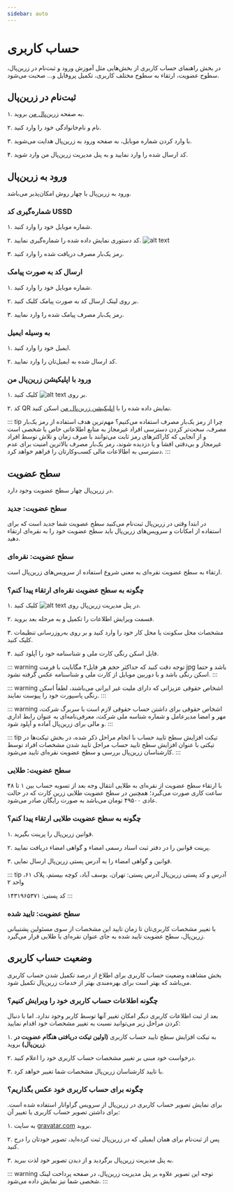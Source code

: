 ```yaml
---
sidebar: auto
---
```


# حساب کاربری

در بخش راهنمای حساب کاربری از بخش‌هایی مثل آموزش ورود و ثبت‌نام در زرین‌پال، سطوح عضویت، ارتقاء به سطوح مختلف کاربری، تکمیل پروفایل و… صحبت می‌شود.

## ثبت‌نام در زرین‌پال

۱. به صفحه 
[زرین‌پال من](https://my.zarinpal.com/auth/register)
 بروید. 

۲. نام و نام‌خانوادگی خود را وارد کنید.

۳. با وارد کردن شماره موبایل، به صفحه ورود به زرین‌پال هدایت می‌شوید.

۴. کد ارسال شده را وارد نمایید و به پنل مدیریت زرین‌پال من وارد شوید.

## ورود به زرین‌پال 

ورود به زرین‌پال با چهار روش امکان‌پذیر می‌باشد.

### شماره‌گیری کد USSD

۱. شماره موبایل خود را وارد کنید.

۲. کد دستوری نمایش داده شده را شماره‌گیری نمایید. ![alt text](/user/01.png)

۳. رمز یک‌بار مصرف دریافت شده را وارد کنید.

### ارسال کد به صورت پیامک

۱. شماره موبایل خود را وارد کنید.

۲. بر روی لینک ارسال کد به صورت پیامک کلیک کنید.

۳. رمز یک‌بار مصرف پیامک شده را وارد نمایید.


### به وسیله ایمیل

۱. ایمیل خود را وارد کنید.

۲. کد ارسال شده به ایمیل‌تان را وارد نمایید.


### ورود با اپلیکیشن زرین‌پال من

۱. بر روی  ![alt text](/user/02.png)  کلیک کنید.

۲. کد QR نمایش داده شده را با 
[اپلیکیشن زرین‌پال من](https://www.zarinpal.com/application.html)
اسکن کنید.


::: tip چرا از رمز یک‌بار مصرف استفاده می‌کنیم؟
مهم‌ترین هدف استفاده از رمز یک‌بار مصرف، سخت‌تر کردن دسترسی افراد غیرمجاز به منابع اطلاعاتی خاص یا شخصی است و از آنجایی که کاراکترهای رمز ثابت می‌توانند با صرف زمان و تلاش توسط افراد غیرمجاز و بی‌دقتی افشا و یا دزدیده شوند، رمز یک‌بار مصرف بالاترین امنیت برای عدم دسترسی به اطالاعات مالی کسب‌وکارتان را فراهم خواهد کرد.
:::

## سطح عضویت

در زرین‌پال چهار سطح عضویت وجود دارد.

### سطح عضویت: جدید 

در ابتدا وقتی در زرین‌پال ثبت‌نام می‌کنید سطح عضویت شما جدید است که برای استفاده از امکانات و سرویس‌های زرین‌پال باید سطح عضویت خود را به نقره‌ای ارتقاء دهید.

### سطح عضویت: نقره‌ای 

ارتقاء به سطح عضویت نقره‌ای به معنی شروع استفاده از سرویس‌های زرین‌پال است.

### چگونه به سطح عضویت نقره‌ای ارتقاء پیدا کنم؟ 

۱. در پنل مدیریت زرین‌پال روی ![alt text](/user/03.png) کلیک کنید.

۲. قسمت ویرایش اطلاعات را تکمیل و به مرحله بعد بروید.

۳. مشخصات محل سکونت یا محل کار خود را وارد کنید و بر روی به‌روزرسانی تنظیمات کلیک کنید.

۴. فایل اسکن رنگی کارت ملی و شناسنامه خود را آپلود کنید.

::: warning توجه
دقت کنید که حداکثر حجم هر فایل۲ مگابایت با فرمت jpg باشد و حتما اسکن رنگی باشد و با دوربین موبایل از کارت ملی و شناسنامه عکس گرفته نشود.
:::

::: warning اشخاص حقوقی
عزیزانی که دارای ملیت غیر ایرانی می‌باشند، لطفاً اسکن رنگی پاسپورت خود را پیوست نمایند.
:::

::: warning اشخاص حقوقی
برای داشتن حساب حقوقی لازم است با سربرگ شرکت، مهر و امضا مدیرعامل و شماره شناسه ملی شرکت، معرفی‌نامه‌ای به عنوان رابط اداری و مالی برای زرین‌پال آماده و آپلود شود.
:::

::: tip تیکت افزایش سطح تایید حساب
با انجام مراحل ذکر شده، در بخش تیکت‌ها در تیکتی با عنوان افزایش سطح تایید حساب مراحل تایید شدن مشخصات افراد توسط کارشناسان زرین‌پال بررسی و سطح عضویت نقره‌ای تایید می‌شود.
:::

### سطح عضویت: طلایی

با ارتقاء سطح عضویت از نقره‌ای به طلایی انتقال وجه بعد از تسویه حساب بین ۱ تا ۴۸ ساعت کاری صورت می‌گیرد؛ همچنین در سطح عضویت طلایی زرین کارت که در حالت عادی ۴۹۵۰۰ تومان می‌باشد به صورت رایگان صادر می‌شود.

### چگونه به سطح عضویت طلایی ارتقاء پیدا کنم؟

۱. قوانین زرین‌پال را پرینت بگیرید.

۲. پرینت قوانین را در دفتر ثبت اسناد رسمی امضاء و گواهی امضاء دریافت نمایید.

۳. قوانین و گواهی امضاء را به آدرس پستی زرین‌پال ارسال نمایی.

::: tip آدرس و کد پستی زرین‌پال
آدرس پستی: تهران، یوسف آباد، کوچه بیستم، پلاک ۶۱، واحد ۲

کد پستی: ۱۴۳۱۹۶۵۳۷۱
:::

### سطح عضویت: تایید شده

با تغییر مشخصات کاربری‌تان تا زمان تایید این مشخصات از سوی مسئولین پشتیبانی زرین‌پال، سطح عضویت تایید شده به جای عنوان نقره‌ای یا طلایی قرار می‌گیرد.

## وضعیت حساب کاربری

بخش مشاهده وضعیت حساب کاربری برای اطلاع از درصد تکمیل شدن حساب کاربری می‌باشد که بهتر است برای بهره‌مندی بهتر از خدمات زرین‌پال تکمیل شود.

### چگونه اطلاعات حساب کاربری خود را ویرایش کنیم؟

بعد از ثبت اطلاعات کاربری دیگر امکان تغییر آنها توسط کاربر وجود ندارد. اما با دنبال کردن مراحل زیر می‌توانید نسبت به تغییر مشخصات خود اقدام نمایید:

۱. به تیکت افزایش سطح تایید حساب کاربری **(اولین تیکت دریافتی هنگام عضویت در زرین‌پال)** بروید.

۲. درخواست خود مبنی بر تغییر مشخصات حساب کاربری خود را اعلام کنید.

۳. با تایید کارشناسان زرین‌پال مشخصات شما تغییر خواهد کرد.

### چگونه برای حساب کاربری خود عکس بگذاریم؟

برای نمایش تصویر حساب کاربری در زرین‌پال از سرویس گراواتار استفاده شده است. برای داشتن تصویر حساب کاربری یا تغییر آن:

۱. به سایت 
[gravatar.com](https://en.gravatar.com/) بروید.

۲. پس از ثبت‌نام برای همان ایمیلی که در زرین‌پال ثبت کرده‌اید، تصویر خودتان را درج کنید.

۳. به پنل مدیریت زرین‌پال برگردید و از دیدن تصویر خود لذت ببرید.

::: warning توجه
این تصویر علاوه بر پنل مدیریت زرین‌پال، در صفحه پرداخت لینک شخصی شما نیز نمایش داده می‌شود.
:::

